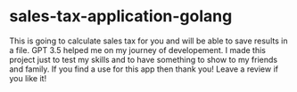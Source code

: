 # sales-tax-application-golang
This is going to calculate sales tax for you and will be able to save results in a file.
GPT 3.5 helped me on my journey of developement.
I made this project just to test my skills and to have something to show to my friends and family.
If you find a use for this app then thank you!
Leave a review if you like it!

